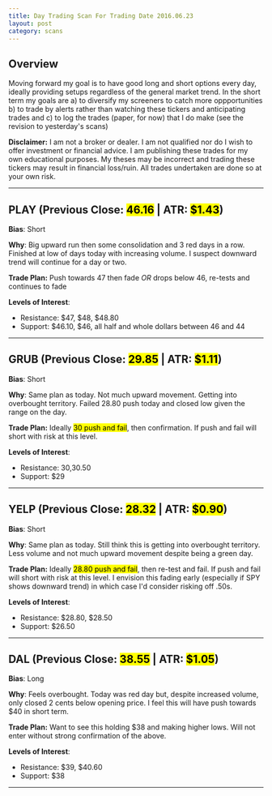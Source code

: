 ```yaml
---
title: Day Trading Scan For Trading Date 2016.06.23
layout: post
category: scans
---
```


Overview
--- 
Moving forward my goal is to have good long and short options every day, ideally providing setups regardless of the general market trend. In the short term my goals are a) to diversify my screeners to catch more oppportunities b) to trade by alerts rather than watching these tickers and anticipating trades and c) to log the trades (paper, for now) that I do make (see the revision to yesterday's scans)

**Disclaimer:** I am not a broker or dealer. I am not qualified nor do I wish to offer investment or financial advice. I am publishing these trades for my own educational purposes. My theses may be incorrect and trading these tickers may result in financial loss/ruin. All trades undertaken are done so at your own risk.

***

PLAY (Previous Close: <mark>46.16</mark> | ATR: <mark>$1.43</mark>)
---
**Bias**: Short

**Why**: Big upward run then some consolidation and 3 red days in a row. Finished at low of days today with increasing volume. I suspect downward trend will continue for a day or two.

**Trade Plan:**  Push towards 47 then fade *OR* drops below 46, re-tests and continues to fade

**Levels of Interest**:

* Resistance: $47, $48, $48.80
* Support: $46.10, $46, all half and whole dollars between 46 and 44

***

GRUB (Previous Close: <mark>29.85</mark> | ATR: <mark>$1.11</mark>)
---
**Bias**: Short

**Why**: Same plan as today. Not much upward movement. Getting into overbought territory. Failed 28.80 push today and closed low given the range on the day.

**Trade Plan:** Ideally <mark>30 push and fail</mark>, then confirmation. If push and fail will short with risk at this level. 

**Levels of Interest**:

* Resistance: $30,$30.50
* Support: $29

***

YELP (Previous Close: <mark>28.32</mark> | ATR: <mark>$0.90</mark>)
---
**Bias**: Short

**Why**: Same plan as today. Still think this is getting into overbought territory. Less volume and not much upward movement despite being a green day.

**Trade Plan:**  Ideally <mark>28.80 push and fail</mark>, then re-test and fail. If push and fail will short with risk at this level. I envision this fading early (especially if SPY shows downward trend) in which case I'd consider risking off .50s.

**Levels of Interest**:

* Resistance: $28.80, $28.50
* Support: $26.50

***

DAL (Previous Close: <mark>38.55</mark> | ATR: <mark>$1.05</mark>)
---
**Bias**: Long

**Why**: Feels overbought. Today was red day but, despite increased volume, only closed 2 cents below opening price. I feel this will have push towards $40 in short term.

**Trade Plan:**  Want to see this holding $38 and making higher lows. Will not enter without strong confirmation of the above.

**Levels of Interest**:

* Resistance: $39, $40.60
* Support: $38




***